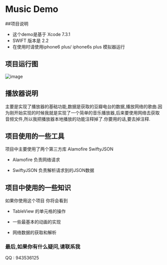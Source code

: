 
# Music Demo
##项目说明
* 这个demo是基于 Xcode 7.3.1
* SWIFT 版本是 2.2
* 在使用时请使用iphone6 plus/ iphone6s plus 模拟器运行

## 项目运行图

![image](https://github.com/xiangtaiduo/Music/blob/master/hello%20music/Assets.xcassets/MusicPlayer.gif)




## 播放器说明
 主要是实现了播放器的基础功能,数据是获取的豆瓣电台的数据,播放网络的歌曲.因为刚开始实现的时候我就是实现了一个简单的音乐播放器,后来要使用网络去获取音频文件,所以我把播放器本地播放的功能注释掉了.你要用的话,要去掉注释.


## 项目使用的一些工具
 项目中主要使用了两个第三方库 Alamofire SwiftyJSON

* Alamofire 负责网络请求

* SwiftyJSON 负责解析请求到的JSON数据

## 项目中使用的一些知识
如果你使用这个项目 你将会看到

* TableView 的单元格的操作

* 一些最基本的动画的实现

* 网络数据的获取和解析

### 最后,如果你有什么疑问,请联系我
QQ : 943536125
